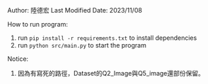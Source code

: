 Author: 陸德宏
Last Modified Date: 2023/11/08

How to run program:
1. run `pip install -r requirements.txt` to install dependencies
2. run  `python src/main.py` to start the program

Notice:
1. 因為有寫死的路徑，Dataset的Q2_Image與Q5_image還部份保留。

